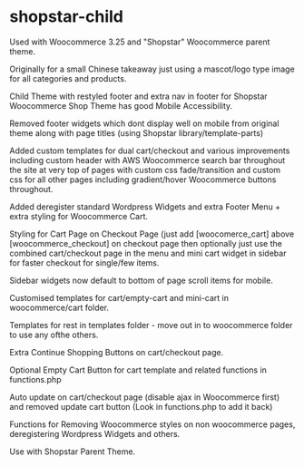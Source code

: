 # shopstar-child
Used with Woocommerce 3.25 and "Shopstar" Woocommerce parent theme.

Originally for a small Chinese takeaway just using a mascot/logo type image for all categories and products.

Child Theme with restyled footer and extra nav in footer for Shopstar Woocommerce Shop Theme has good Mobile Accessibility.

Removed footer widgets which dont display well on mobile from original theme along with page titles (using Shopstar library/template-parts)

Added custom templates for dual cart/checkout and various improvements including custom header with AWS Woocommerce search bar throughout the site at very top of pages with custom css fade/transition and custom css for all other pages including gradient/hover Woocommerce buttons throughout.

Added deregister standard Wordpress Widgets and extra Footer Menu + extra styling for Woocommerce Cart.

Styling for Cart Page on Checkout Page (just add [woocomerce_cart] above [woocommerce_checkout] on checkout page then optionally just use the combined cart/checkout page in the menu and mini cart widget in sidebar for faster checkout for single/few items.

Sidebar widgets now default to bottom of page scroll items for mobile.

Customised templates for cart/empty-cart and mini-cart in woocommerce/cart folder.

Templates for rest in templates folder - move out in to woocommerce folder to use any ofthe others.

Extra Continue Shopping Buttons on cart/checkout page.

Optional Empty Cart Button for cart template and related functions in functions.php

Auto update on cart/checkout page (disable ajax in Woocommerce first) and removed update cart button (Look in functions.php to add it back)

Functions for Removing Woocommerce styles on non woocommerce pages, deregistering Wordpress Widgets and others.

Use with Shopstar Parent Theme.
